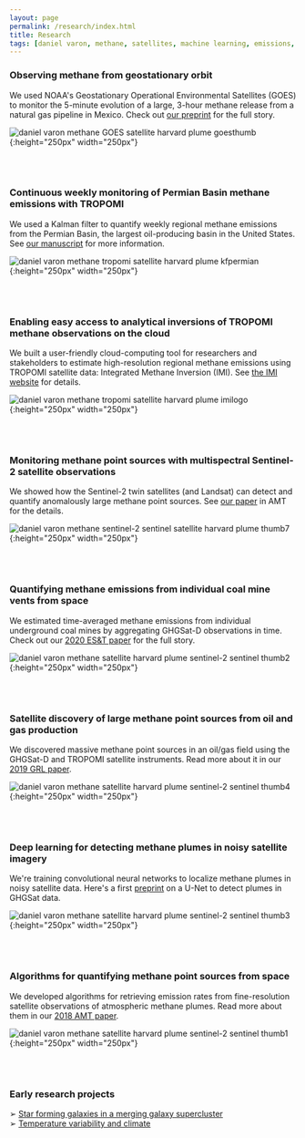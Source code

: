 ```yaml
---
layout: page
permalink: /research/index.html
title: Research
tags: [daniel varon, methane, satellites, machine learning, emissions, research, sentinel-2, sentinel]
---
```


### Observing methane from geostationary orbit

We used NOAA's Geostationary Operational Environmental Satellites (GOES) to monitor the 5-minute evolution of a large, 3-hour methane release from a natural gas pipeline in Mexico. Check out <a href="https://acp.copernicus.org/preprints/acp-2022-749/" target="_blank">our preprint</a> for the full story.

![daniel varon methane GOES satellite harvard plume goesthumb](../images/goes-thumb.png){:height="250px" width="250px"}

<br>
<br>

### Continuous weekly monitoring of Permian Basin methane emissions with TROPOMI

We used a Kalman filter to quantify weekly regional methane emissions from the Permian Basin, the largest oil-producing basin in the United States. See <a href="https://eartharxiv.org/repository/view/5600/" target="_blank">our manuscript</a> for more information.

![daniel varon methane tropomi satellite harvard plume kfpermian](../images/kf_permian_image.png){:height="250px" width="250px"}

<br>
<br>

### Enabling easy access to analytical inversions of TROPOMI methane observations on the cloud

We built a user-friendly cloud-computing tool for researchers and stakeholders to estimate high-resolution regional methane emissions using TROPOMI satellite data: Integrated Methane Inversion (IMI). See <a href="https://imi.seas.harvard.edu/" target="_blank">the IMI website</a> for details.

![daniel varon methane tropomi satellite harvard plume imilogo](../images/imi_logo_small.png){:height="250px" width="250px"}

<br>
<br>

### Monitoring methane point sources with multispectral Sentinel-2 satellite observations

We showed how the Sentinel-2 twin satellites (and Landsat) can detect and quantify anomalously large methane point sources. See <a href="https://amt.copernicus.org/articles/14/2771/2021/amt-14-2771-2021.html" target="_blank">our paper</a> in AMT for the details.

![daniel varon methane sentinel-2 sentinel satellite harvard plume thumb7](../images/thumb7_projects.png){:height="250px" width="250px"}

<br>
<br>

### Quantifying methane emissions from individual coal mine vents from space

We estimated time-averaged methane emissions from individual underground coal mines by aggregating GHGSat-D observations in time. Check out our [2020 ES&T paper](https://pubs.acs.org/doi/abs/10.1021/acs.est.0c01213) for the full story. 

![daniel varon methane satellite harvard plume sentinel-2 sentinel thumb2](../images/thumb2_projects.png){:height="250px" width="250px"}

<br>
<br>

### Satellite discovery of large methane point sources from oil and gas production

We discovered massive methane point sources in an oil/gas field using the GHGSat-D and TROPOMI satellite instruments. Read more about it in our <a href="https://agupubs.onlinelibrary.wiley.com/doi/abs/10.1029/2019GL083798" target="_blank">2019 GRL paper</a>.

![daniel varon methane satellite harvard plume sentinel-2 sentinel thumb4](../images/thumb4_projects.png){:height="250px" width="250px"}

<br>
<br>

### Deep learning for detecting methane plumes in noisy satellite imagery

We're training convolutional neural networks to localize methane plumes in noisy satellite data. Here's a first <a href="https://acmg.seas.harvard.edu/sites/projects.iq.harvard.edu/files/acmg/files/bruno2023.pdf" target="_blank">preprint</a> on a U-Net to detect plumes in GHGSat data.

![daniel varon methane satellite harvard plume sentinel-2 sentinel thumb3](../images/thumb3_projects.png){:height="250px" width="250px"}

<br>
<br>

### Algorithms for quantifying methane point sources from space

We developed algorithms for retrieving emission rates from fine-resolution satellite observations of atmospheric methane plumes. Read more about them in our <a href="https://doi.org/10.5194/amt-11-5673-2018" target="_blank">2018 AMT paper</a>.

![daniel varon methane satellite harvard plume sentinel-2 sentinel thumb1](../images/thumb1_projects.png){:height="250px" width="250px"}

<br>
<br>

### Early research projects

&#10146; [Star forming galaxies in a merging galaxy supercluster](http://www.varon.org/research/astro/)<br>
&#10146; [Temperature variability and climate](http://www.varon.org/research/climate/)
